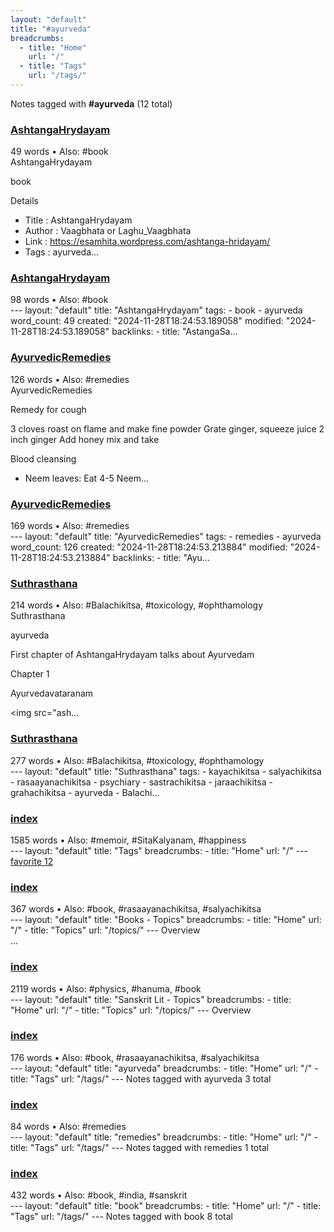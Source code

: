 ```yaml
---
layout: "default"
title: "#ayurveda"
breadcrumbs:
  - title: "Home"
    url: "/"
  - title: "Tags"
    url: "/tags/"
---
```

Notes tagged with **#ayurveda** (12 total)

<div class="note-grid">

<div class="note-card">
    <h3><a href="books/ashtangahrydayam/">AshtangaHrydayam</a></h3>
    <div class="note-meta">
        49 words
        • Also: #book
    </div>
    <div class="note-excerpt">AshtangaHrydayam

book

 Details

- Title   : AshtangaHrydayam
- Author  : Vaagbhata or Laghu_Vaagbhata
- Link    : https://esamhita.wordpress.com/ashtanga-hridayam/
- Tags    : ayurveda...</div>
</div>

<div class="note-card">
    <h3><a href="docs/books/ashtangahrydayam/index/">AshtangaHrydayam</a></h3>
    <div class="note-meta">
        98 words
        • Also: #book
    </div>
    <div class="note-excerpt">---
layout: "default"
title: "AshtangaHrydayam"
tags:
  - book
  - ayurveda
word_count: 49
created: "2024-11-28T18:24:53.189058"
modified: "2024-11-28T18:24:53.189058"
backlinks:
  - title: "AstangaSa...</div>
</div>

<div class="note-card">
    <h3><a href="sanskrit-lit/ayurvedicremedies/">AyurvedicRemedies</a></h3>
    <div class="note-meta">
        126 words
        • Also: #remedies
    </div>
    <div class="note-excerpt">AyurvedicRemedies

 Remedy for cough

3 cloves roast on flame and make fine powder
Grate ginger, squeeze juice 2 inch ginger
Add honey mix and take

 Blood cleansing

- Neem leaves: Eat 4-5 Neem...</div>
</div>

<div class="note-card">
    <h3><a href="docs/sanskrit-lit/ayurvedicremedies/index/">AyurvedicRemedies</a></h3>
    <div class="note-meta">
        169 words
        • Also: #remedies
    </div>
    <div class="note-excerpt">---
layout: "default"
title: "AyurvedicRemedies"
tags:
  - remedies
  - ayurveda
word_count: 126
created: "2024-11-28T18:24:53.213884"
modified: "2024-11-28T18:24:53.213884"
backlinks:
  - title: "Ayu...</div>
</div>

<div class="note-card">
    <h3><a href="books/suthrasthana/">Suthrasthana</a></h3>
    <div class="note-meta">
        214 words
        • Also: #Balachikitsa, #toxicology, #ophthamology
    </div>
    <div class="note-excerpt">Suthrasthana

ayurveda

First chapter of AshtangaHrydayam talks about Ayurvedam

 Chapter 1

 Ayurvedavataranam

<!-- !imageashtangahrydayam/ayurvedavataranam.jpg -->
<img src="ash...</div>
</div>

<div class="note-card">
    <h3><a href="docs/books/suthrasthana/index/">Suthrasthana</a></h3>
    <div class="note-meta">
        277 words
        • Also: #Balachikitsa, #toxicology, #ophthamology
    </div>
    <div class="note-excerpt">---
layout: "default"
title: "Suthrasthana"
tags:
  - kayachikitsa
  - salyachikitsa
  - rasaayanachikitsa
  - psychiary
  - sastrachikitsa
  - jaraachikitsa
  - grahachikitsa
  - ayurveda
  - Balachi...</div>
</div>

<div class="note-card">
    <h3><a href="docs/tags/index/">index</a></h3>
    <div class="note-meta">
        1585 words
        • Also: #memoir, #SitaKalyanam, #happiness
    </div>
    <div class="note-excerpt">---
layout: "default"
title: "Tags"
breadcrumbs:
  - title: "Home"
    url: "/"
---
<div class="tag-cloud">
<a href="favorite/" class="tag" style="--tag-weight: 1.0">favorite 12</a>
<a href="progra...</div>
</div>

<div class="note-card">
    <h3><a href="docs/topics/books/index/">index</a></h3>
    <div class="note-meta">
        367 words
        • Also: #book, #rasaayanachikitsa, #salyachikitsa
    </div>
    <div class="note-excerpt">---
layout: "default"
title: "Books - Topics"
breadcrumbs:
  - title: "Home"
    url: "/"
  - title: "Topics"
    url: "/topics/"
---
 Overview

<div class="note-grid">

<div class="note-card">
    ...</div>
</div>

<div class="note-card">
    <h3><a href="docs/topics/sanskrit-lit/index/">index</a></h3>
    <div class="note-meta">
        2119 words
        • Also: #physics, #hanuma, #book
    </div>
    <div class="note-excerpt">---
layout: "default"
title: "Sanskrit Lit - Topics"
breadcrumbs:
  - title: "Home"
    url: "/"
  - title: "Topics"
    url: "/topics/"
---
 Overview

<div class="note-grid">

<div class="note-card...</div>
</div>

<div class="note-card">
    <h3><a href="docs/tags/ayurveda/index/">index</a></h3>
    <div class="note-meta">
        176 words
        • Also: #book, #rasaayanachikitsa, #salyachikitsa
    </div>
    <div class="note-excerpt">---
layout: "default"
title: "ayurveda"
breadcrumbs:
  - title: "Home"
    url: "/"
  - title: "Tags"
    url: "/tags/"
---
Notes tagged with ayurveda 3 total

<div class="note-grid">

<div cl...</div>
</div>

<div class="note-card">
    <h3><a href="docs/tags/remedies/index/">index</a></h3>
    <div class="note-meta">
        84 words
        • Also: #remedies
    </div>
    <div class="note-excerpt">---
layout: "default"
title: "remedies"
breadcrumbs:
  - title: "Home"
    url: "/"
  - title: "Tags"
    url: "/tags/"
---
Notes tagged with remedies 1 total

<div class="note-grid">

<div cl...</div>
</div>

<div class="note-card">
    <h3><a href="docs/tags/book/index/">index</a></h3>
    <div class="note-meta">
        432 words
        • Also: #book, #india, #sanskrit
    </div>
    <div class="note-excerpt">---
layout: "default"
title: "book"
breadcrumbs:
  - title: "Home"
    url: "/"
  - title: "Tags"
    url: "/tags/"
---
Notes tagged with book 8 total

<div class="note-grid">

<div class="not...</div>
</div>
</div>
